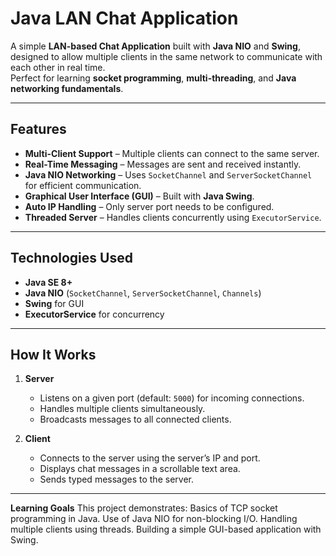 # Java LAN Chat Application

A simple **LAN-based Chat Application** built with **Java NIO** and **Swing**, designed to allow multiple clients in the same network to communicate with each other in real time.  
Perfect for learning **socket programming**, **multi-threading**, and **Java networking fundamentals**.

---

## Features

- **Multi-Client Support** – Multiple clients can connect to the same server.
- **Real-Time Messaging** – Messages are sent and received instantly.
- **Java NIO Networking** – Uses `SocketChannel` and `ServerSocketChannel` for efficient communication.
- **Graphical User Interface (GUI)** – Built with **Java Swing**.
- **Auto IP Handling** – Only server port needs to be configured.
- **Threaded Server** – Handles clients concurrently using `ExecutorService`.

---

## Technologies Used

- **Java SE 8+**
- **Java NIO** (`SocketChannel`, `ServerSocketChannel`, `Channels`)
- **Swing** for GUI
- **ExecutorService** for concurrency

---

## How It Works

1. **Server**  
   - Listens on a given port (default: `5000`) for incoming connections.
   - Handles multiple clients simultaneously.
   - Broadcasts messages to all connected clients.

2. **Client**  
   - Connects to the server using the server’s IP and port.
   - Displays chat messages in a scrollable text area.
   - Sends typed messages to the server.

---


**Learning Goals**
This project demonstrates:
Basics of TCP socket programming in Java.
Use of Java NIO for non-blocking I/O.
Handling multiple clients using threads.
Building a simple GUI-based application with Swing.




